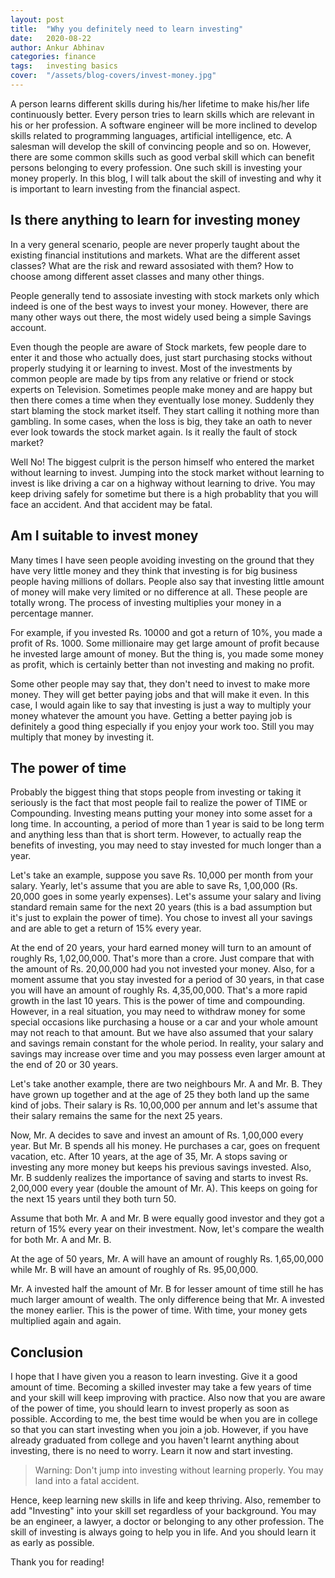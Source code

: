 ```yaml
---
layout: post
title:  "Why you definitely need to learn investing"
date:   2020-08-22
author: Ankur Abhinav
categories: finance
tags:	investing basics
cover:  "/assets/blog-covers/invest-money.jpg"
---
```


A person learns different skills during his/her lifetime to make his/her life continuously better. Every person tries to learn skills which are relevant in his or her profession. A software engineer will be more inclined to develop skills related to programming languages, artificial intelligence, etc. A salesman will develop the skill of convincing people and so on.  However, there are some common skills such as good verbal skill which can benefit persons belonging to every profession. One such skill is investing your money properly. In this blog, I will talk about the skill of investing and why it is important to learn investing from the financial aspect.  

## Is there anything to learn for investing money

In a very general scenario, people are never properly taught about the existing financial institutions and markets. What are the different asset classes? What are the risk and reward assosiated with them? How to choose among different asset classes and many other things.   

People generally tend to assosiate investing with stock markets only which indeed is one of the best ways to invest your money. However, there are many other ways out there, the most widely used being a simple Savings account.

Even though the people are aware of Stock markets, few people dare to enter it and those who actually does, just start purchasing stocks without properly studying it or learning to invest. Most of the investments by common people are made by tips from any relative or friend or stock experts on Television. Sometimes people make money and are happy but then there comes a time when they eventually lose money. Suddenly they start blaming the stock market itself. They start calling it nothing more than gambling. In some cases, when the loss is big, they take an oath to never ever look towards the stock market again. Is it really the fault of stock market?    

Well No! The biggest culprit is the person himself who entered the market without learning to invest. Jumping into the stock market without learning to invest is like driving a car on a highway without learning to drive. You may keep driving safely for sometime but there is a high probablity that you will face an accident. And that accident may be fatal.

## Am I suitable to invest money

Many times I have seen people avoiding investing on the ground that they have very little money and they think that investing is for big business people having millions of dollars. People also say that investing little amount of money will make very limited or no difference at all. These people are totally wrong. The process of investing multiplies your money in a percentage manner.  

For example, if you invested Rs. 10000 and got a return of 10%, you made a profit of Rs. 1000. Some millionaire may get large amount of profit because he invested large amount of money. But the thing is, you made some money as profit, which is certainly better than not investing and making no profit.

Some other people may say that, they don't need to invest to make more money. They will get better paying jobs and that will make it even. In this case, I would again like to say that investing is just a way to multiply your money whatever the amount you have. Getting a better paying job is definitely a good thing especially if you enjoy your work too. Still you may multiply that money by investing it.

## The power of time

Probably the biggest thing that stops people from investing or taking it seriously is the fact that most people fail to realize the power of TIME or Compounding. Investing means putting your money into some asset for a long time. In accounting, a period of more than 1 year is said to be long term and anything less than that is short term. However, to actually reap the benefits of investing, you may need to stay invested for much longer than a year.

Let's take an example, suppose you save Rs. 10,000 per month from your salary. Yearly, let's assume that you are able to save Rs, 1,00,000 (Rs. 20,000 goes in some yearly expenses). Let's assume your salary and living standard remain same for the next 20 years (this is a bad assumption but it's just to explain the power of time). You chose to invest all your savings and are able to get a return of 15% every year.   

At the end of 20 years, your hard earned money will turn to an amount of roughly Rs, 1,02,00,000. That's more than a crore. Just compare that with the amount of Rs. 20,00,000 had you not invested your money. Also, for a moment assume that you stay invested for a period of 30 years, in that case you will have an amount of roughly Rs. 4,35,00,000. That's a more rapid growth in the last 10 years. This is the power of time and compounding. However, in a real situation, you may need to withdraw money for some special occasions like purchasing a house or a car and your whole amount may not reach to that amount. But we have also assumed that your salary and savings remain constant for the whole period. In reality, your salary and savings may increase over time and you may possess even larger amount at the end of 20 or 30 years.

Let's take another example, there are two neighbours Mr. A and Mr. B. They have grown up together and at the age of 25 they both land up the same kind of jobs. Their salary is Rs. 10,00,000 per annum and let's assume that their salary remains the same for the next 25 years. 

Now, Mr. A decides to save and invest an amount of Rs. 1,00,000 every year. But Mr. B spends all his money. He purchases a car, goes on frequent vacation, etc. After 10 years, at the age of 35, Mr. A stops saving or investing any more money but keeps his previous savings invested. Also, Mr. B suddenly realizes the importance of saving and starts to invest Rs. 2,00,000 every year (double the amount of Mr. A). This keeps on going for the next 15 years until they both turn 50. 

Assume that both Mr. A and Mr. B were equally good investor and they got a return of 15% every year on their investment. Now, let's compare the wealth for both Mr. A and Mr. B.

At the age of 50 years, Mr. A will have an amount of roughly Rs. 1,65,00,000 while Mr. B will have an amount of roughly of Rs. 95,00,000.   

Mr. A invested half the amount of Mr. B for lesser amount of time still he has much larger amount of wealth. The only difference being that Mr. A invested the money earlier. This is the power of time. With time, your money gets multiplied again and again.

## Conclusion

I hope that I have given you a reason to learn investing. Give it a good amount of time. Becoming a skilled invester may take a few years of time and your skill will keep improving with practice. Also now that you are aware of the power of time, you should learn to invest properly as soon as possible. According to me, the best time would be when you are in college so that you can start investing when you join a job. However, if you have already graduated from college and you haven't learnt anything about investing, there is no need to worry. Learn it now and start investing.

> Warning: Don't jump into investing without learning properly. You may land into a fatal accident.   

Hence, keep learning new skills in life and keep thriving. Also, remember to add "Investing" into your skill set regardless of your background. You may be an engineer, a lawyer, a doctor or belonging to any other profession. The skill of investing is always going to help you in life. And you should learn it as early as possible.   

Thank you for reading!
